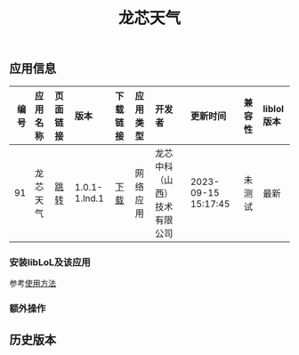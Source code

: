 ﻿---
id: 91
title: 龙芯天气
toc: true
weight: 91
---

## 应用信息 
|   编号 | 应用名称   | 页面链接                                      | 版本            | 下载链接                                                                              | 应用类型   | 开发者            | 更新时间                | 兼容性   | liblol版本   |
|-----:|:-------|:------------------------------------------|:--------------|:----------------------------------------------------------------------------------|:-------|:---------------|:--------------------|:------|:-----------|
|   91 | 龙芯天气   | [跳转](http://app.loongapps.cn/#/detail/91) | 1.0.1-1.lnd.1 | [下载](http://113.24.212.22:8090/upload/file/loongsonweather_1.0.1-1.lnd.1_all.deb) | 网络应用   | 龙芯中科（山西）技术有限公司 | 2023-09-15 15:17:45 | 未测试   | 最新         |
### 安装libLoL及该应用 
参考[使用方法](/docs/usage) 
### 额外操作 


## 历史版本 
 